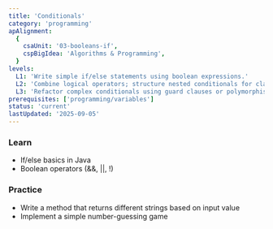 ```yaml
---
title: 'Conditionals'
category: 'programming'
apAlignment:
  {
    csaUnit: '03-booleans-if',
    cspBigIdea: 'Algorithms & Programming',
  }
levels:
  L1: 'Write simple if/else statements using boolean expressions.'
  L2: 'Combine logical operators; structure nested conditionals for clarity.'
  L3: 'Refactor complex conditionals using guard clauses or polymorphism.'
prerequisites: ['programming/variables']
status: 'current'
lastUpdated: '2025-09-05'
---
```


### Learn

- If/else basics in Java
- Boolean operators (&&, ||, !)

### Practice

- Write a method that returns different strings based on input value
- Implement a simple number-guessing game
